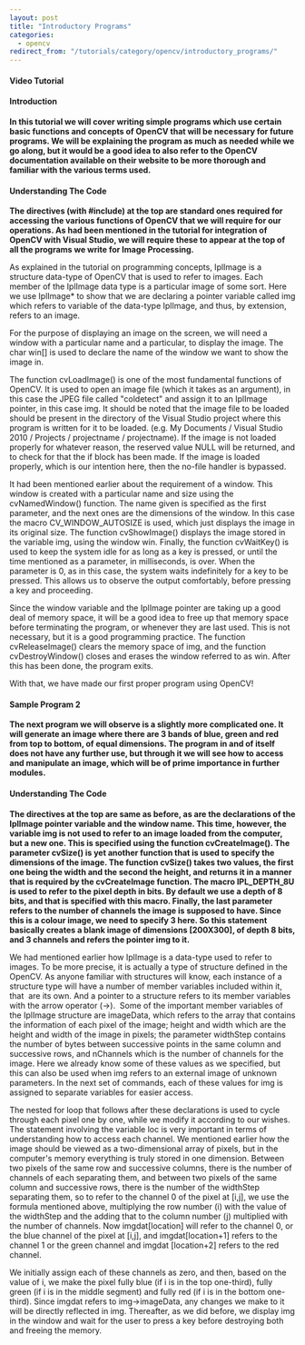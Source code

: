 ```yaml
---
layout: post
title: "Introductory Programs"
categories:
  - opencv
redirect_from: "/tutorials/category/opencv/introductory_programs/"
---
```


#### Video Tutorial

#### Introduction

**In this tutorial we will cover writing simple programs which use certain basic functions and concepts of OpenCV that will be necessary for future programs. We will be explaining the program as much as needed while we go along, but it would be a good idea to also refer to the OpenCV documentation available on their website to be more thorough and familiar with the various terms used.**

#### Understanding The Code

**The directives (with #include) at the top are standard ones required for accessing the various functions of OpenCV that we will require for our operations. As had been mentioned in the tutorial for integration of OpenCV with Visual Studio, we will require these to appear at the top of all the programs we write for Image Processing.**

As explained in the tutorial on programming concepts, IplImage is a structure data-type of OpenCV that is used to refer to images. Each member of the IplImage data type is a particular image of some sort. Here we use IplImage* to show that we are declaring a pointer variable called img which refers to variable of the data-type IplImage, and thus, by extension, refers to an image.

For the purpose of displaying an image on the screen, we will need a window with a particular name and a particular, to display the image. The char win[] is used to declare the name of the window we want to show the image in.

The function cvLoadImage() is one of the most fundamental functions of OpenCV. It is used to open an image file (which it takes as an argument), in this case the JPEG file called "coldetect" and assign it to an IplImage pointer, in this case img. It should be noted that the image file to be loaded should be present in the directory of the Visual Studio project where this program is written for it to be loaded. (e.g. My Documents / Visual Studio 2010 / Projects / projectname / projectname). If the image is not loaded properly for whatever reason, the reserved value NULL will be returned, and to check for that the if block has been made. If the image is loaded properly, which is our intention here, then the no-file handler is bypassed.

It had been mentioned earlier about the requirement of a window. This window is created with a particular name and size using the cvNamedWindow() function. The name given is specified as the first parameter, and the next ones are the dimensions of the window. In this case the macro CV_WINDOW_AUTOSIZE is used, which just displays the image in its original size. The function cvShowImage() displays the image stored in the variable img, using the window win. Finally, the function cvWaitKey() is used to keep the system idle for as long as a key is pressed, or until the time mentioned as a parameter, in milliseconds, is over. When the parameter is 0, as in this case, the system waits indefinitely for a key to be pressed. This allows us to observe the output comfortably, before pressing a key and proceeding.

Since the window variable and the IplImage pointer are taking up a good deal of memory space, it will be a good idea to free up that memory space before terminating the program, or whenever they are last used. This is not necessary, but it is a good programming practice. The function cvReleaseImage() clears the memory space of img, and the function cvDestroyWindow() closes and erases the window referred to as win. After this has been done, the program exits.

With that, we have made our first proper program using OpenCV!

#### Sample Program 2

**The next program we will observe is a slightly more complicated one. It will generate an image where there are 3 bands of blue, green and red from top to bottom, of equal dimensions. The program in and of itself does not have any further use, but through it we will see how to access and manipulate an image, which will be of prime importance in further modules.**

<script src="https://gist.github.com/abhinavjain241/005cedca49b96faa18b3.js"></script>

#### Understanding The Code

**The directives at the top are same as before, as are the declarations of the IplImage pointer variable and the window name. This time, however, the variable img is not used to refer to an image loaded from the computer, but a new one. This is specified using the function cvCreateImage(). The parameter cvSize() is yet another function that is used to specify the dimensions of the image. The function cvSize() takes two values, the first one being the width and the second the height, and returns it in a manner that is required by the cvCreateImage function. The macro IPL_DEPTH_8U is used to refer to the pixel depth in bits. By default we use a depth of 8 bits, and that is specified with this macro. Finally, the last parameter refers to the number of channels the image is supposed to have. Since this is a colour image, we need to specify 3 here. So this statement basically creates a blank image of dimensions [200X300], of depth 8 bits, and 3 channels and refers the pointer img to it.**

We had mentioned earlier how IplImage is a data-type used to refer to images. To be more precise, it is actually a type of structure defined in the OpenCV. As anyone familiar with structures will know, each instance of a structure type will have a number of member variables included within it, that  are its own. And a pointer to a structure refers to its member variables with the arrow operator (->).  Some of the important member variables of the IplImage structure are imageData, which refers to the array that contains the information of each pixel of the image; height and width which are the height and width of the image in pixels; the parameter widthStep contains the number of bytes between successive points in the same column and successive rows, and nChannels which is the number of channels for the image. Here we already know some of these values as we specified, but this can also be used when img refers to an external image of unknown parameters. In the next set of commands, each of these values for img is assigned to separate variables for easier access.

The nested for loop that follows after these declarations is used to cycle through each pixel one by one, while we modify it according to our wishes. The statement involving the variable loc is very important in terms of understanding how to access each channel. We mentioned earlier how the image should be viewed as a two-dimensional array of pixels, but in the computer's memory everything is truly stored in one dimension. Between two pixels of the same row and successive columns, there is the number of channels of each separating them, and between two pixels of the same column and successive rows, there is the number of the widthStep separating them, so to refer to the channel 0 of the pixel at [i,j], we use the formula mentioned above, multiplying the row number (i) with the value of the widthStep and the adding that to the column number (j) multiplied with the number of channels. Now imgdat[location] will refer to the channel 0, or the blue channel of the pixel at [i,j], and imgdat[location+1] refers to the channel 1 or the green channel and imgdat [location+2] refers to the red channel.

We initially assign each of these channels as zero, and then, based on the value of i, we make the pixel fully blue (if i is in the top one-third), fully green (if i is in the middle segment) and fully red (if i is in the bottom one-third). Since imgdat refers to img->imageData, any changes we make to it will be directly reflected in img. Thereafter, as we did before, we display img in the window and wait for the user to press a key before destroying both and freeing the memory.